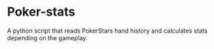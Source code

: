 # Poker-stats
A python script that reads PokerStars hand history and calculates stats depending on the gameplay.
